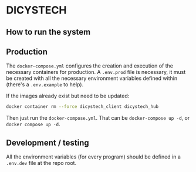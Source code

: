 # DICYSTECH

## How to run the system

## Production

The `docker-compose.yml` configures the creation and execution of the necessary containers for production. A `.env.prod` file is necessary, it must be created with all the necessary environment variables defined within (there's a `.env.example` to help).

If the images already exist but need to be updated:

```bash
docker container rm --force dicystech_client dicystech_hub
```

Then just run the `docker-compose.yml`. That can be `docker-compose up -d`, or `docker compose up -d`.

## Development / testing

All the environment variables (for every program) should be defined in a `.env.dev` file at the repo root.
